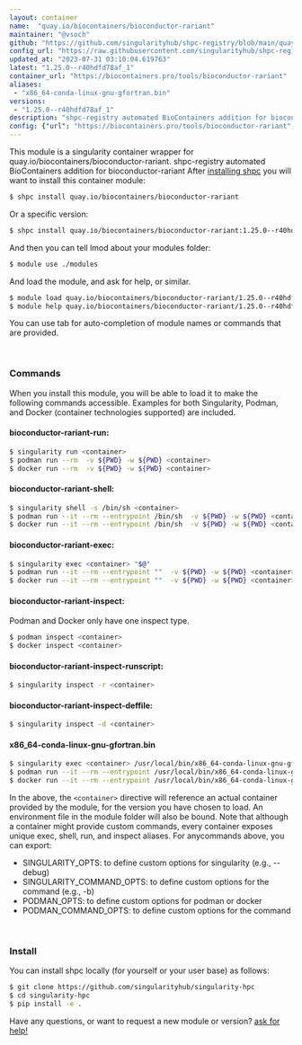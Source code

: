 ```yaml
---
layout: container
name:  "quay.io/biocontainers/bioconductor-rariant"
maintainer: "@vsoch"
github: "https://github.com/singularityhub/shpc-registry/blob/main/quay.io/biocontainers/bioconductor-rariant/container.yaml"
config_url: "https://raw.githubusercontent.com/singularityhub/shpc-registry/main/quay.io/biocontainers/bioconductor-rariant/container.yaml"
updated_at: "2023-07-31 03:10:04.619763"
latest: "1.25.0--r40hdfd78af_1"
container_url: "https://biocontainers.pro/tools/bioconductor-rariant"
aliases:
 - "x86_64-conda-linux-gnu-gfortran.bin"
versions:
 - "1.25.0--r40hdfd78af_1"
description: "shpc-registry automated BioContainers addition for bioconductor-rariant"
config: {"url": "https://biocontainers.pro/tools/bioconductor-rariant", "maintainer": "@vsoch", "description": "shpc-registry automated BioContainers addition for bioconductor-rariant", "latest": {"1.25.0--r40hdfd78af_1": "sha256:308a8a23c268aded593d7b70451b2c4139c4cbaded28f7af5dbcb5be6de376e1"}, "tags": {"1.25.0--r40hdfd78af_1": "sha256:308a8a23c268aded593d7b70451b2c4139c4cbaded28f7af5dbcb5be6de376e1"}, "docker": "quay.io/biocontainers/bioconductor-rariant", "aliases": {"x86_64-conda-linux-gnu-gfortran.bin": "/usr/local/bin/x86_64-conda-linux-gnu-gfortran.bin"}}
---
```


This module is a singularity container wrapper for quay.io/biocontainers/bioconductor-rariant.
shpc-registry automated BioContainers addition for bioconductor-rariant
After [installing shpc](#install) you will want to install this container module:


```bash
$ shpc install quay.io/biocontainers/bioconductor-rariant
```

Or a specific version:

```bash
$ shpc install quay.io/biocontainers/bioconductor-rariant:1.25.0--r40hdfd78af_1
```

And then you can tell lmod about your modules folder:

```bash
$ module use ./modules
```

And load the module, and ask for help, or similar.

```bash
$ module load quay.io/biocontainers/bioconductor-rariant/1.25.0--r40hdfd78af_1
$ module help quay.io/biocontainers/bioconductor-rariant/1.25.0--r40hdfd78af_1
```

You can use tab for auto-completion of module names or commands that are provided.

<br>

### Commands

When you install this module, you will be able to load it to make the following commands accessible.
Examples for both Singularity, Podman, and Docker (container technologies supported) are included.

#### bioconductor-rariant-run:

```bash
$ singularity run <container>
$ podman run --rm  -v ${PWD} -w ${PWD} <container>
$ docker run --rm  -v ${PWD} -w ${PWD} <container>
```

#### bioconductor-rariant-shell:

```bash
$ singularity shell -s /bin/sh <container>
$ podman run --it --rm --entrypoint /bin/sh  -v ${PWD} -w ${PWD} <container>
$ docker run --it --rm --entrypoint /bin/sh  -v ${PWD} -w ${PWD} <container>
```

#### bioconductor-rariant-exec:

```bash
$ singularity exec <container> "$@"
$ podman run --it --rm --entrypoint ""  -v ${PWD} -w ${PWD} <container> "$@"
$ docker run --it --rm --entrypoint ""  -v ${PWD} -w ${PWD} <container> "$@"
```

#### bioconductor-rariant-inspect:

Podman and Docker only have one inspect type.

```bash
$ podman inspect <container>
$ docker inspect <container>
```

#### bioconductor-rariant-inspect-runscript:

```bash
$ singularity inspect -r <container>
```

#### bioconductor-rariant-inspect-deffile:

```bash
$ singularity inspect -d <container>
```


#### x86_64-conda-linux-gnu-gfortran.bin

```bash
$ singularity exec <container> /usr/local/bin/x86_64-conda-linux-gnu-gfortran.bin
$ podman run --it --rm --entrypoint /usr/local/bin/x86_64-conda-linux-gnu-gfortran.bin   -v ${PWD} -w ${PWD} <container> -c " $@"
$ docker run --it --rm --entrypoint /usr/local/bin/x86_64-conda-linux-gnu-gfortran.bin   -v ${PWD} -w ${PWD} <container> -c " $@"
```



In the above, the `<container>` directive will reference an actual container provided
by the module, for the version you have chosen to load. An environment file in the
module folder will also be bound. Note that although a container
might provide custom commands, every container exposes unique exec, shell, run, and
inspect aliases. For anycommands above, you can export:

 - SINGULARITY_OPTS: to define custom options for singularity (e.g., --debug)
 - SINGULARITY_COMMAND_OPTS: to define custom options for the command (e.g., -b)
 - PODMAN_OPTS: to define custom options for podman or docker
 - PODMAN_COMMAND_OPTS: to define custom options for the command

<br>

### Install

You can install shpc locally (for yourself or your user base) as follows:

```bash
$ git clone https://github.com/singularityhub/singularity-hpc
$ cd singularity-hpc
$ pip install -e .
```

Have any questions, or want to request a new module or version? [ask for help!](https://github.com/singularityhub/singularity-hpc/issues)